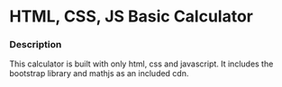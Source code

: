 # HTML, CSS, JS Basic Calculator

### Description

This calculator is built with only html, css and javascript. It includes the bootstrap library and mathjs as an included cdn.
